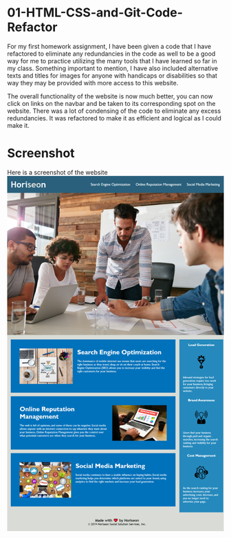 # 01-HTML-CSS-and-Git-Code-Refactor
For my first homework assignment, I have been given a code that I have refactored to eliminate any redundancies in the code as well to be a good way for me to practice utilizing the many tools that I have learned so far in my class. Something important to mention, I have also included alternative texts and titles for images for anyone with handicaps or disabilities so that way they may be provided with more access to this website.

The overall functionality of the website is now much better, you can now click on links on the navbar and be taken to its corresponding spot on the website. There was a lot of condensing of the code to eliminate any excess redundancies. It was refactored to make it as efficient and logical as I could make it. 

# Screenshot
Here is a screenshot of the website
![Website Screenshot](./assets/images/Horiseon%20Screenshot.png)